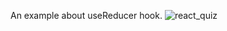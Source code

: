 An example about useReducer hook.
![react_quiz](https://github.com/cnon06/react-quiz/assets/59291488/5d39b1cc-3882-4454-ad92-07e2c799b15c)

